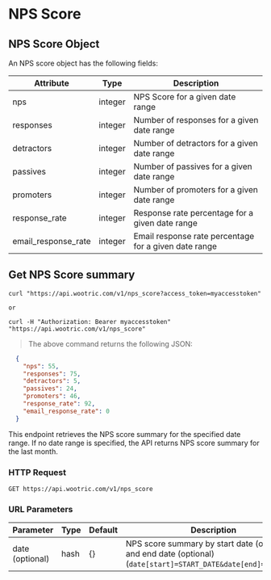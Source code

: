 # NPS Score

## NPS Score Object

An NPS score object has the following fields:

Attribute | Type | Description
--------- | ------- | -----------
nps | integer | NPS Score for a given date range
responses | integer | Number of responses for a given date range
detractors | integer | Number of detractors for a given date range
passives | integer | Number of passives for a given date range
promoters | integer | Number of promoters for a given date range
response_rate | integer | Response rate percentage for a given date range
email_response_rate | integer | Email response rate percentage for a given date range

## Get NPS Score summary

```shell
curl "https://api.wootric.com/v1/nps_score?access_token=myaccesstoken"

or

curl -H "Authorization: Bearer myaccesstoken" "https://api.wootric.com/v1/nps_score"
```

> The above command returns the following JSON:

```json
  {
    "nps": 55,
    "responses": 75,
    "detractors": 5,
    "passives": 24,
    "promoters": 46,
    "response_rate": 92,
    "email_response_rate": 0
  }
```

This endpoint retrieves the NPS score summary for the specified 
date range. If no date range is specified, the API returns NPS score summary for
the last month.

### HTTP Request

`GET https://api.wootric.com/v1/nps_score`

### URL Parameters

Parameter | Type | Default | Description
--------- | ------- | ------- | -----
date (optional)| hash | {} | NPS score summary by start date (optional) and end date (optional) (`date[start]=START_DATE&date[end]=END_DATE`)
